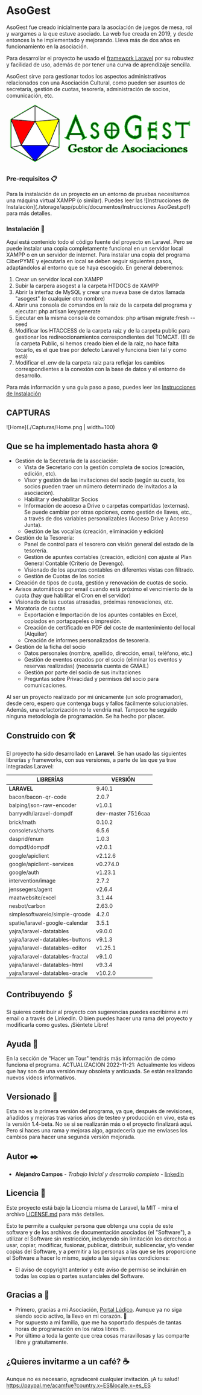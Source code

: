 # AsoGest

AsoGest fue creado inicialmente para la asociación de juegos de mesa, rol y wargames a la que estuve asociado. La web fue creada en 2019, y desde entonces la he implementado y mejorando. Lleva más de dos años en funcionamiento en la asociación.

Para desarrollar el proyecto he usado el [framework Laravel](https://github.com/laravel/laravel) por su robustez y facilidad de uso, además de por tener una curva de aprendizaje sencilla. 

AsoGest sirve para gestionar todos los aspectos administrativos relacionados con una Asociación Cultural, como pueden ser asuntos de secretaría, gestión de cuotas, tesorería, administración de socios, comunicación, etc.


![Pantalla principal de Asogest](./public/images/welcome.png) 


### Pre-requisitos 📋

Para la instalación de un proyecto en un entorno de pruebas necesitamos una máquina virtual XAMPP (o similar). Puedes leer las ![Instrucciones de Instalación](./storage/app/public/documentos/Instrucciones AsoGest.pdf) para más detalles.


### Instalación 🔧

Aquí está contenido todo el código fuente del proyecto en Laravel. Pero se puede instalar una copia completamente funcional en un servidor local XAMPP o en un servidor de internet.
Para instalar una copia del programa CiberPYME y ejecutarla en local se deben seguir siguientes pasos, adaptándolos al entorno que se haya escogido. En general deberemos:

1. Crear un servidor local con XAMPP
2. Subir la carpera asogest a la carpeta HTDOCS de XAMPP
3. Abrir la interfaz de MySQL y crear una nueva base de datos llamada "asogest" (o cualquier otro nombre)
4. Abrir una consola de comandos en la raiz de la carpeta del programa y ejecutar: php artisan key:generate
5. Ejecutar en la misma consola de comandos: php artisan migrate:fresh --seed
6. Modificar los HTACCESS de la carpeta raiz y de la carpeta public para gestionar los redireccionamientos correspondientes del TOMCAT. (El de la carpeta Public, si hemos creado bien el de la raiz, no hace falta tocarlo, es el que trae por defecto Laravel y funciona bien tal y como está)
7. Modificar el .env de la carpeta raiz para reflejar los cambios correspondientes a la conexión con la base de datos y el entorno de desarrollo.

Para más información y una guía paso a paso, puedes leer las [Instrucciones de Instalación](Instrucciones_Instalación_AsoGest.pdf)

## CAPTURAS

![Home](./Capturas/Home.png | width=100)


## Que se ha implementado hasta ahora ⚙️

- Gestión de la Secretaría de la asociación:
    - Vista de Secretario con la gestión completa de socios (creación, edición, etc).
    - Visor y gestión de las invitaciones del socio (según su cuota, los socios pueden traer un número determinado de invitados a la asociación).
    - Habilitar y deshabilitar Socios
    - Información de acceso a Drive o carpetas compartidas (externas). Se puede cambiar por otras opciones, como gestión de llaves, etc., a través de dos variables personalizables (Acceso Drive y Acceso Junta).
    - Gestión de las vocalías (creación, eliminación y edición)
- Gestión de la Tesorería:
    - Panel de control para el tesorero con visión general del estado de la tesorería.
    - Gestión de apuntes contables (creación, edición) con ajuste al Plan General Contable (Criterio de Devengo).
    - Visionado de los apuntes contables en diferentes vistas con filtrado.
    - Gestión de Cuotas de los socios
- Creación de tipos de cuota, gestión y renovación de cuotas de socio.
- Avisos automáticos por email cuando está próximo el vencimiento de la cuota (hay que habilitar el Cron en el servidor)
- Visionado de las cuotas atrasadas, próximas renovaciones, etc.
- Moratoria de cuotas
    - Exportación e Importación de los apuntes contables en Excel, copiados en portapapeles o impresión.
    - Creación de certificado en PDF del coste de mantenimiento del local (Alquiler)
    - Creación de informes personalizados de tesorería.
- Gestión de la ficha del socio
    - Datos personales (nombre, apellido, dirección, email, teléfono, etc.)
    - Gestión de eventos creados por el socio (eliminar los eventos y reservas realizadas) (necesaria cuenta de GMAIL)
    - Gestión por parte del socio de sus invitaciones
    - Preguntas sobre Privacidad y permisos del socio para comunicaciones.

Al ser un proyecto realizado por mi únicamente (un solo programador), desde cero, espero que contenga bugs y fallos fácilmente solucionables. Además, una refactorización no le vendría mal. Tampoco he seguido ninguna metodología de programación. Se ha hecho por placer. 


## Construido con 🛠️

El proyecto ha sido desarrollado en **Laravel**. Se han usado las siguientes librerías y frameworks, con sus versiones, a parte de las que ya trae integradas Laravel:

| LIBRERÍAS | VERSIÓN |
| -- | -- |
| **LARAVEL** | 9.40.1 |
| bacon/bacon-qr-code | 2.0.7 | 
| balping/json-raw-encoder |v1.0.1 |
| barryvdh/laravel-dompdf |dev-master 7516caa |
| brick/math | 0.10.2 |
| consoletvs/charts | 6.5.6 |
| dasprid/enum | 1.0.3 |
| dompdf/dompdf | v2.0.1 |
| google/apiclient | v2.12.6 |
| google/apiclient-services | v0.274.0 |
| google/auth | v1.23.1 |
| intervention/image | 2.7.2 |
| jenssegers/agent | v2.6.4 |
| maatwebsite/excel | 3.1.44 |
| nesbot/carbon |2.63.0 |
| simplesoftwareio/simple-qrcode | 4.2.0 |
| spatie/laravel-google-calendar | 3.5.1 |
| yajra/laravel-datatables | v9.0.0 |
| yajra/laravel-datatables-buttons | v9.1.3 |
| yajra/laravel-datatables-editor | v1.25.1 |
| yajra/laravel-datatables-fractal | v9.1.0 |
| yajra/laravel-datatables-html | v9.3.4 |
| yajra/laravel-datatables-oracle | v10.2.0 |


## Contribuyendo 🖇️

Si quieres contribuir al proyecto con sugerencias puedes escribirme a mi email o a través de LinkedIn. O bien puedes hacer una rama del proyecto y modificarla como gustes. ¡Siéntete Libre!

## Ayuda 📖

En la sección de "Hacer un Tour" tendrás más información de cómo funciona el programa. 
ACTUALIZACION 2022-11-21: Actualmente los videos que hay son de una versión muy obsoleta y anticuada. Se están realizando nuevos videos informativos.


## Versionado 📌

Esta no es la primera versión del programa, ya que, después de revisiones, añadidos y mejoras tras varios años de testeo y producción en vivo, esta es la versión 1.4-beta. No se si se realizarán más o el proyecto finalizará aquí. Pero si haces una rama y mejoras algo, agradecería que me enviases los cambios para hacer una segunda versión mejorada.

## Autor ✒️

* **Alejandro Campos** - *Trabajo Inicial y desarrollo completo* - [linkedIn](https://www.linkedin.com/in/acamfue/)

## Licencia 📄

Este proyecto está bajo la Licencia misma de Laravel, la MIT - mira el archivo [LICENSE.md](LICENSE.md) para más detalles.

Esto te permite a cualquier persona que obtenga una copia de este software y de los archivos de documentación asociados (el "Software"), a utilizar el Software sin restricción, incluyendo sin limitación los derechos a usar, copiar, modificar, fusionar, publicar, distribuir, sublicenciar, y/o vender copias del Software, y a permitir a las personas a las que se les proporcione el Software a hacer lo mismo, sujeto a las siguientes condiciones:
- El aviso de copyright anterior y este aviso de permiso se incluirán en todas las copias o partes sustanciales del Software. 

## Gracias a 🎁

* Primero, gracias a mi Asociación, [Portal Lúdico](https://www.portalludico.com). Aunque ya no siga siendo socio activo, la llevo en mi corazón. 📢
* Por supuesto a mi familia, que me ha soportado después de tantas horas de programación en los ratos libres 🤓.
* Por último a toda la gente que crea cosas maravillosas y las comparte libre y gratuítamente.

## ¿Quieres invitarme a un café? ☕

Aunque no es necesario, agradeceré cualquier invitación. ¡A tu salud!
https://paypal.me/acamfue?country.x=ES&locale.x=es_ES
